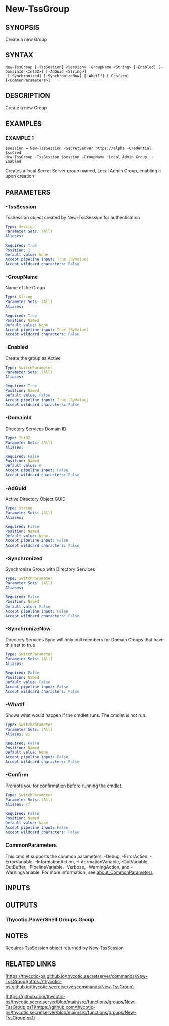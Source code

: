 # New-TssGroup

## SYNOPSIS
Create a new Group

## SYNTAX

```
New-TssGroup [-TssSession] <Session> -GroupName <String> [-Enabled] [-DomainId <Int32>] [-AdGuid <String>]
 [-Synchronized] [-SynchronizeNow] [-WhatIf] [-Confirm] [<CommonParameters>]
```

## DESCRIPTION
Create a new Group

## EXAMPLES

### EXAMPLE 1
```
$session = New-TssSession -SecretServer https://alpha -Credential $ssCred
New-TssGroup -TssSession $session -GroupName 'Local Admin Group' -Enabled
```

Creates a local Secret Server group named, Local Admin Group, enabling it upon creation

## PARAMETERS

### -TssSession
TssSession object created by New-TssSession for authentication

```yaml
Type: Session
Parameter Sets: (All)
Aliases:

Required: True
Position: 1
Default value: None
Accept pipeline input: True (ByValue)
Accept wildcard characters: False
```

### -GroupName
Name of the Group

```yaml
Type: String
Parameter Sets: (All)
Aliases:

Required: True
Position: Named
Default value: None
Accept pipeline input: True (ByValue)
Accept wildcard characters: False
```

### -Enabled
Create the group as Active

```yaml
Type: SwitchParameter
Parameter Sets: (All)
Aliases:

Required: True
Position: Named
Default value: False
Accept pipeline input: True (ByValue)
Accept wildcard characters: False
```

### -DomainId
Directory Services Domain ID

```yaml
Type: Int32
Parameter Sets: (All)
Aliases:

Required: False
Position: Named
Default value: 0
Accept pipeline input: False
Accept wildcard characters: False
```

### -AdGuid
Active Directory Object GUID

```yaml
Type: String
Parameter Sets: (All)
Aliases:

Required: False
Position: Named
Default value: None
Accept pipeline input: False
Accept wildcard characters: False
```

### -Synchronized
Synchronize Group with Directory Services

```yaml
Type: SwitchParameter
Parameter Sets: (All)
Aliases:

Required: False
Position: Named
Default value: False
Accept pipeline input: False
Accept wildcard characters: False
```

### -SynchronizeNow
Directory Services Sync will only pull members for Domain Groups that have this set to true

```yaml
Type: SwitchParameter
Parameter Sets: (All)
Aliases:

Required: False
Position: Named
Default value: False
Accept pipeline input: False
Accept wildcard characters: False
```

### -WhatIf
Shows what would happen if the cmdlet runs.
The cmdlet is not run.

```yaml
Type: SwitchParameter
Parameter Sets: (All)
Aliases: wi

Required: False
Position: Named
Default value: None
Accept pipeline input: False
Accept wildcard characters: False
```

### -Confirm
Prompts you for confirmation before running the cmdlet.

```yaml
Type: SwitchParameter
Parameter Sets: (All)
Aliases: cf

Required: False
Position: Named
Default value: None
Accept pipeline input: False
Accept wildcard characters: False
```

### CommonParameters
This cmdlet supports the common parameters: -Debug, -ErrorAction, -ErrorVariable, -InformationAction, -InformationVariable, -OutVariable, -OutBuffer, -PipelineVariable, -Verbose, -WarningAction, and -WarningVariable. For more information, see [about_CommonParameters](http://go.microsoft.com/fwlink/?LinkID=113216).

## INPUTS

## OUTPUTS

### Thycotic.PowerShell.Groups.Group
## NOTES
Requires TssSession object returned by New-TssSession

## RELATED LINKS

[https://thycotic-ps.github.io/thycotic.secretserver/commands/New-TssGroup](https://thycotic-ps.github.io/thycotic.secretserver/commands/New-TssGroup)

[https://github.com/thycotic-ps/thycotic.secretserver/blob/main/src/functions/groups/New-TssGroup.ps1](https://github.com/thycotic-ps/thycotic.secretserver/blob/main/src/functions/groups/New-TssGroup.ps1)

